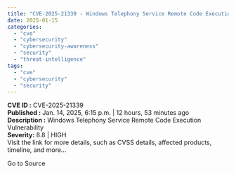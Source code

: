 ```yaml
---
title: "CVE-2025-21339 - Windows Telephony Service Remote Code Execution"
date: 2025-01-15
categories: 
  - "cve"
  - "cybersecurity"
  - "cybersecurity-awareness"
  - "security"
  - "threat-intelligence"
tags: 
  - "cve"
  - "cybersecurity"
  - "security"
---
```


**CVE ID :** CVE-2025-21339  
**Published :** Jan. 14, 2025, 6:15 p.m. | 12 hours, 53 minutes ago  
**Description :** Windows Telephony Service Remote Code Execution Vulnerability  
**Severity:** 8.8 | HIGH  
Visit the link for more details, such as CVSS details, affected products, timeline, and more...

Go to Source
